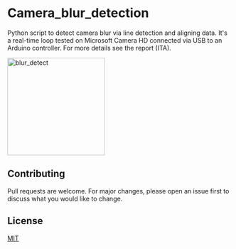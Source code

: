 # Camera_blur_detection
Python script to detect camera blur via line detection and aligning data. 
It's a real-time loop tested on Microsoft Camera HD connected via USB to an Arduino controller. 
For more details see the report (ITA).


<img width="219" alt="blur_detect" src="https://user-images.githubusercontent.com/22282000/164991055-80d68baf-95cc-4f5b-9e3c-be302b659218.png">



## Contributing
Pull requests are welcome. For major changes, please open an issue first to discuss what you would like to change.



## License
[MIT](https://choosealicense.com/licenses/mit/)
